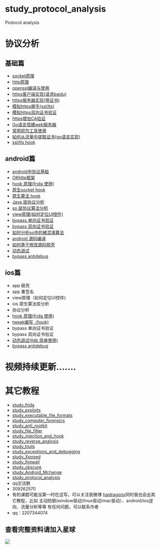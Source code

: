 # study_protocol_analysis
Protocol analysis
# 协议分析
## 基础篇
* [socket原理](https://github.com/haidragon/study_firewall)
* [http原理](https://github.com/haidragon/study_protocol_analysis/blob/master/study_protocol_analysis/page2/page.md)
* [openssl编译与使用](https://github.com/haidragon/study_protocol_analysis/blob/master/study_protocol_analysis/page3/page.md)
* [https客户端实现(请求baidu)](https://github.com/haidragon/study_protocol_analysis/blob/master/study_protocol_analysis/page4/page.md)
* [https服务器实现(带证书)](https://github.com/haidragon/study_protocol_analysis/blob/master/study_protocol_analysis/page5/page.md)
* [模拟https握手(ssl/tls)](https://github.com/haidragon/study_protocol_analysis/blob/master/study_protocol_analysis/page3/page.md)
* [模拟https双向证书验证](https://github.com/haidragon/study_protocol_analysis/blob/master/study_protocol_analysis/page7/page.md)
* [https增加CA验证](https://github.com/haidragon/study_protocol_analysis/blob/master/study_protocol_analysis/page7/page.md)
* [Go语言搭建web服务器](https://github.com/haidragon/study_protocol_analysis/blob/master/study_protocol_analysis/page9/page.md)
* [常用抓包工具使用](https://github.com/haidragon/study_tools)
* [如何从流量中提取证书(go语言实现)](https://github.com/haidragon/study_protocol_analysis/blob/master/study_protocol_analysis/page10/page.md)
* [ssl/tls hook](https://github.com/haidragon/study_frida)
## android篇
* [android中协议基础](https://github.com/haidragon/study_protocol_analysis/blob/master/study_protocol_analysis/page11/page.md)
* [OKhttp框架](https://github.com/haidragon/study_protocol_analysis/blob/master/study_protocol_analysis/page12/page.md)
* [hook 原理(frida 使用)](https://github.com/haidragon/study_frida)
* [原生socket hook](https://github.com/haidragon/study_frida)
* [原生算法 hook](https://github.com/haidragon/study_frida)
* [Java 层协议分析](https://github.com/haidragon/study_frida)
* [so 层协议算法分析](https://github.com/haidragon/study_frida)
* [view原理](https://github.com/microsoft/ApplicationInspector)[(如何定位UI控件)](https://github.com/macacajs/app-inspector)
* [bypass 单向证书验证](https://github.com/haidragon/study_protocol_analysis/blob/master/study_protocol_analysis/page9/page.md)
* [bypass 双向证书验证](https://github.com/haidragon/study_protocol_analysis/blob/master/study_protocol_analysis/page9/page.md)
* [如何分析so中的被混淆算法](https://github.com/haidragon/study_protocol_analysis/blob/master/study_protocol_analysis/page9/page.md)
* [android 源码编译](https://github.com/haidragon/study_Android_Mchange)
* [如何基于修改源码脱壳](https://github.com/haidragon/study_Android_Mchange)
* [动态调试](https://github.com/haidragon/study_Android_Mchange)
* [bypass antidebug](https://github.com/haidragon/study_exceptions_and_debugging)
## ios篇
* app 砸壳
* app 重签名
* view原理（如何定位UI控件)
* ios 原生算法库分析
* 协议分析
* [hook 原理(frida 使用)](https://github.com/haidragon/study_frida)
* [tweak编写（hook)](https://github.com/haidragon/study_tweak)
* bypass 单向证书验证
* bypass 双向证书验证
* [动态调试(lldb 简单使用)](https://github.com/haidragon/study_tools)
* [bypass antidebug](https://github.com/haidragon/study_exceptions_and_debugging)


 # 视频持续更新.......  
# 其它教程
* [study_frida](https://github.com/haidragon/study_frida)
* [study_exploits](https://github.com/haidragon/study_exploits)
* [study_executable_file_formats](https://github.com/haidragon/study_executable_file_formats)
* [study_computer_forensics](https://github.com/haidragon/study_computer_forensics)
* [study_anti_rootkit](https://github.com/haidragon/study_anti_rootkit)
* [study_file_filter](https://github.com/haidragon/study_file_filter)
* [study_injection_and_hook](https://github.com/haidragon/study_injection_and_hook)
* [study_reverse_analysis](https://github.com/haidragon/study_reverse_analysis)
* [study_tools](https://github.com/haidragon/study_tools)
* [study_exceptions_and_debugging](https://github.com/haidragon/study_exceptions_and_debugging)
* [study_Xposed ](https://github.com/haidragon/study_Xposed)
* [study_firewall](https://github.com/haidragon/study_firewall)
* [study_obscure](https://github.com/haidragon/study_obscure)
* [study_Android_Mchange](https://github.com/haidragon/study_Android_Mchange)
* [study_protocol_analysis](https://github.com/haidragon/study_protocol_analysis)
* qq交流群 
* 309262570
* 有的课题可能没第一时在这写，可以关注我微博 [haidragonx](https://weibo.com/haidragon)同时我也会出其它教程，比如 主动防御(window驱动/linux驱动/mac驱动）、android/ios逆向、流量分析等等 有任何问题。可以联系作者
* qq：2207344074
## 查看完整资料请加入星球
![](https://github.com/haidragon/study_frida/blob/master/image/1681580715267_.pic_hd.jpg)




 



